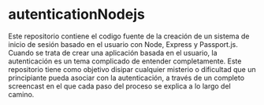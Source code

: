 # autenticationNodejs
Este repositorio contiene el codigo fuente de la creación de un sistema de inicio de sesión basado en el usuario con Node, Express y Passport.js.
Cuando se trata de crear una aplicación basada en el usuario, la autenticación es un tema complicado de entender completamente. Este repositorio tiene como objetivo disipar cualquier misterio o dificultad que un principiante pueda asociar con la autenticación, a través de un completo screencast en el que cada paso del proceso se explica a lo largo del camino.
